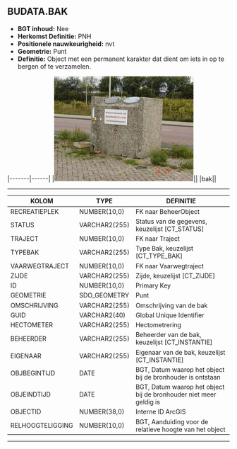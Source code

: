 ﻿## BUDATA.BAK


* __BGT inhoud:__ Nee
* __Herkomst Definitie:__ PNH
* __Positionele nauwkeurigheid:__ nvt
* __Geometrie:__ Punt
* __Definitie:__ Object met een permanent karakter dat dient om iets in op te bergen of te verzamelen.

|-------|------|
|![bak](bak.png)||
|bak||

***

|KOLOM                           	|TYPE          	|DEFINITIE|
|------                          	|----          	|-----    |
|RECREATIEPLEK                   	|NUMBER(10,0)  	|FK naar BeheerObject|
|STATUS                          	|VARCHAR2(255) 	|Status van de gegevens, keuzelijst [CT_STATUS]|
|TRAJECT                         	|NUMBER(10,0)  	|FK naar Traject|
|TYPEBAK                         	|VARCHAR2(255) 	|Type Bak, keuzelijst [CT_TYPE_BAK]|
|VAARWEGTRAJECT                  	|NUMBER(10,0)  	|FK naar Vaarwegtraject|
|ZIJDE                           	|VARCHAR2(255) 	|Zijde, keuzelijst [CT_ZIJDE]|
|ID                              	|NUMBER(10,0)  	|Primary Key|
|GEOMETRIE                       	|SDO_GEOMETRY  	|Punt|
|OMSCHRIJVING                    	|VARCHAR2(255) 	|Omschrijving van de bak|
|GUID                            	|VARCHAR2(40)  	|Global Unique Identifier|
|HECTOMETER                      	|VARCHAR2(255)  |Hectometrering|
|BEHEERDER                       	|VARCHAR2(255) 	|Beheerder van de bak, keuzelijst [CT_INSTANTIE]|
|EIGENAAR                        	|VARCHAR2(255) 	|Eigenaar van de bak, keuzelijst [CT_INSTANTIE]|
|OBJBEGINTIJD                    	|DATE          	|BGT, Datum waarop het object bij de bronhouder is ontstaan|
|OBJEINDTIJD                     	|DATE          	|BGT, Datum waarop het object bij de bronhouder niet meer geldig is|
|OBJECTID                        	|NUMBER(38,0)   |Interne ID ArcGIS|
|RELHOOGTELIGGING                	|NUMBER(10,0)  	|BGT, Aanduiding voor de relatieve hoogte van het object|

***
